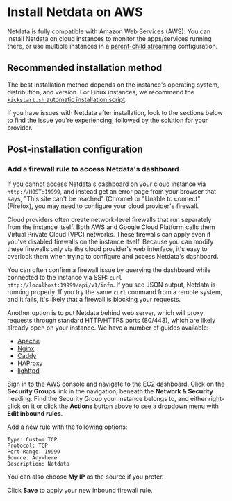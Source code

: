 # Install Netdata on AWS

Netdata is fully compatible with Amazon Web Services (AWS).
You can install Netdata on cloud instances to monitor the apps/services running there, or use
multiple instances in a [parent-child streaming](/src/streaming/README.md) configuration.

## Recommended installation method

The best installation method depends on the instance's operating system, distribution, and version. For Linux instances,
we recommend the [`kickstart.sh` automatic installation script](/packaging/installer/methods/kickstart.md).

If you have issues with Netdata after installation, look to the sections below to find the issue you're experiencing, followed by the solution for your provider.

## Post-installation configuration

### Add a firewall rule to access Netdata's dashboard

If you cannot access Netdata's dashboard on your cloud instance via `http://HOST:19999`, and instead get an error page
from your browser that says, "This site can't be reached" (Chrome) or "Unable to connect" (Firefox), you may need to
configure your cloud provider's firewall.

Cloud providers often create network-level firewalls that run separately from the instance itself. Both AWS and Google Cloud Platform calls them Virtual Private Cloud (VPC) networks. These firewalls can apply even if you've disabled firewalls on the instance itself. Because you can modify these firewalls only via the cloud provider's web interface, it's easy to overlook them when trying to configure and access Netdata's dashboard.

You can often confirm a firewall issue by querying the dashboard while connected to the instance via SSH: `curl
http://localhost:19999/api/v1/info`. If you see JSON output, Netdata is running properly. If you try the same `curl`
command from a remote system, and it fails, it's likely that a firewall is blocking your requests.

Another option is to put Netdata behind web server, which will proxy requests through standard HTTP/HTTPS ports
(80/443), which are likely already open on your instance. We have a number of guides available:

- [Apache](/docs/netdata-agent/configuration/running-the-netdata-agent-behind-a-reverse-proxy/Running-behind-apache.md)
- [Nginx](/docs/netdata-agent/configuration/running-the-netdata-agent-behind-a-reverse-proxy/Running-behind-nginx.md)
- [Caddy](/docs/netdata-agent/configuration/running-the-netdata-agent-behind-a-reverse-proxy/Running-behind-caddy.md)
- [HAProxy](/docs/netdata-agent/configuration/running-the-netdata-agent-behind-a-reverse-proxy/Running-behind-haproxy.md)
- [lighttpd](/docs/netdata-agent/configuration/running-the-netdata-agent-behind-a-reverse-proxy/Running-behind-lighttpd.md)

Sign in to the [AWS console](https://console.aws.amazon.com/) and navigate to the EC2 dashboard. Click on the **Security
Groups** link in the navigation, beneath the **Network & Security** heading. Find the Security Group your instance
belongs to, and either right-click on it or click the **Actions** button above to see a dropdown menu with **Edit
inbound rules**.

Add a new rule with the following options:

```text
Type: Custom TCP
Protocol: TCP
Port Range: 19999
Source: Anywhere
Description: Netdata
```

You can also choose **My IP** as the source if you prefer.

Click **Save** to apply your new inbound firewall rule.
<!--stackedit_data:
eyJoaXN0b3J5IjpbMTI0ODk2OTQ1OF19
-->